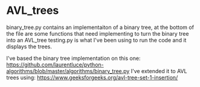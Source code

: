 # AVL_trees
binary_tree.py contains an implementaiton of a binary tree, at the bottom of the file are some functions that need implementing to turn the binary tree into an AVL_tree
testing.py is what I've been using to run the code and it displays the trees.

I've based the binary tree implementation on this one: https://github.com/laurentluce/python-algorithms/blob/master/algorithms/binary_tree.py
I've extended it to AVL trees using: https://www.geeksforgeeks.org/avl-tree-set-1-insertion/ 

